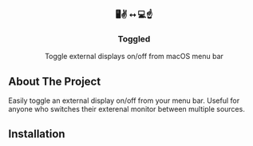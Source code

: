 <!-- PROJECT LOGO -->
<br />
<p align="center">
  <h3 align="center">🖥✌️ ⭤ 💻☝️</h3>

  <h3 align="center">Toggled</h3>

  <p align="center">
    Toggle external displays on/off from macOS menu bar
    <br />
  </p>
 </p>
  
<!-- ABOUT THE PROJECT -->
## About The Project

Easily toggle an external display on/off from your menu bar. Useful for anyone who switches their exterenal monitor between multiple sources.

<!-- INSTALLATION -->
## Installation
